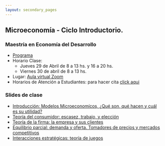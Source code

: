 ```yaml
---
layout: secondary_pages
---
```


## Microeconomía - Ciclo Introductorio. 
### Maestría en Economía del Desarrollo

- [Programa](MED/Syllabus_IntroMicro.pdf)
- Horario Clase:
	-  Jueves 29 de Abril de 8 a 13 hs. y 16 a 20 hs. 
	- Viernes 30 de abril de 8 a 13 hs.
- Lugar: [Aula virtual Zoom](https://uniandes-edu-co.zoom.us/j/83740685015)
- Horarios de Atención a Estudiantes: para hacer cita [click aqui](https://calendly.com/i-sarmiento/horarios-atencion-estudiantes)
	
	
### Slides de clase

- [Introducción: Modelos Microeconomícos, ¿Qué son, qué hacen y cuál es su utilidad?](MED/Lecture1.pdf)
- [Teoría del consumidor: escasez, trabajo, y elección]()
- [Teoría de la firma: la empresa y sus clientes]()
- [Equilibrio parcial: demanda y oferta. Tomadores de precios y mercados competitivos]()
- [Interacciones estratégicas: teoría de juegos]()

